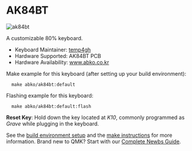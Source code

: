 # AK84BT

![ak84bt](https://imgur.com/tQJ19vx.jpg)

A customizable 80% keyboard.

- Keyboard Maintainer: [temp4gh](https://github.com/temp4gh)
- Hardware Supported: AK84BT PCB
- Hardware Availability: www.abko.co.kr

Make example for this keyboard (after setting up your build environment):

```
  make abko/ak84bt:default
```

Flashing example for this keyboard:

```
  make abko/ak84bt:default:flash
```

**Reset Key**: Hold down the key located at *K10*, commonly programmed as *Grave* while plugging in the keyboard.

See the [build environment setup](https://docs.qmk.fm/#/getting_started_build_tools) and the [make instructions](https://docs.qmk.fm/#/getting_started_make_guide) for more information. Brand new to QMK? Start with our [Complete Newbs Guide](https://docs.qmk.fm/#/newbs).
